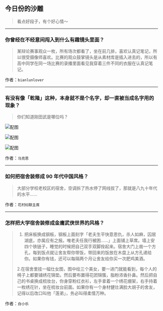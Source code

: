 ## 今日份的沙雕

> 看点好段子，有个好心情～


 
---

### 你曾经在不经意间闯入到什么有趣镜头里面？

> 某辩论赛事观众一枚，所有场次都看了，坐在前几排，喜欢认真记笔记，所以很受摄像师喜欢。比赛的观众鼓掌镜头是从素材库是插入进去的，所以有高中同学在同一场比赛的录播里面看见我穿着三件不同的衣服在认真记笔记。


作者：`bianlunlover`

---

### 有没有像「乾隆」这种，本身就不是个名字，却一直被当成名字用的现象？

> 你们知道刚田武是哪位吗？



![配图](http://pic2.zhimg.com/70/v2-21540de5ee98f0b232e25354028aa475_b.jpg)



![配图](http://pic4.zhimg.com/70/v2-811f3af2dbda84fe38fe6097b3ce7abf_b.jpg)



![配图](http://pic2.zhimg.com/70/v2-643cda105df90a216b4e73f3339620f1_b.jpg)


作者：`马克思`

---

### 如何把宿舍装修成 90 年代中国风格？

> 大部分学校老校区的宿舍，空调拆了热水停了网线拔了，那就是八九十年代的水平……


作者：`花村妇联主席`

---

### 怎样把大学宿舍装修成金庸武侠世界的风格？

> 1. 把床板换成钢板，钢板上面刻字「老夫生平快意恩仇，杀人如麻，囚居湖底，亦属应有之报。唯老夫任我行被困……」上面铺上草席。墙上安四个铁链子，睡觉的时候把自己双手双脚拴起来。宿舍大门上凿一个方孔，每到饭点就让舍友帮你带饭，带回来的饭放在木盘上从方孔递给你。如果你有钱，还可以每隔两个月让舍友给你买一次肥鸡美酒。
> 
> 2.在宿舍里挂一幅仕女图，图中绘三个美女，要一进门就能看到，每个人的椅子上都要铺绣花锦垫。然后要布置得花团锦簇，脂粉浓香扑鼻。然后把自己的书桌换成梳妆台，你身穿粉红衣衫，左手拿着一个绣花绷架，右手持着一枚绣花针，坐在梳妆台前面。如果你有一个身材健壮满脸大胡子的舍友，记得以后改口叫他「莲弟」，务必叫得柔情万种。


作者：`白小乐`